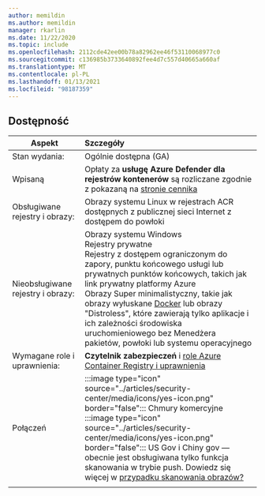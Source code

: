 ```yaml
---
author: memildin
ms.author: memildin
manager: rkarlin
ms.date: 11/22/2020
ms.topic: include
ms.openlocfilehash: 2112cde42ee00b78a82962ee46f53110068977c0
ms.sourcegitcommit: c136985b3733640892fee4d7c557d40665a660af
ms.translationtype: MT
ms.contentlocale: pl-PL
ms.lasthandoff: 01/13/2021
ms.locfileid: "98187359"
---
```

## <a name="availability"></a>Dostępność

|Aspekt|Szczegóły|
|----|:----|
|Stan wydania:|Ogólnie dostępna (GA)|
|Wpisaną|Opłaty za **usługę Azure Defender dla rejestrów kontenerów** są rozliczane zgodnie z pokazaną na [stronie cennika](../articles/security-center/security-center-pricing.md)|
|Obsługiwane rejestry i obrazy:|Obrazy systemu Linux w rejestrach ACR dostępnych z publicznej sieci Internet z dostępem do powłoki|
|Nieobsługiwane rejestry i obrazy:|Obrazy systemu Windows<br>Rejestry prywatne<br>Rejestry z dostępem ograniczonym do zapory, punktu końcowego usługi lub prywatnych punktów końcowych, takich jak link prywatny platformy Azure<br>Obrazy Super minimalistyczny, takie jak obrazy wyłuskane [Docker](https://hub.docker.com/_/scratch/) lub obrazy "Distroless", które zawierają tylko aplikacje i ich zależności środowiska uruchomieniowego bez Menedżera pakietów, powłoki lub systemu operacyjnego|
|Wymagane role i uprawnienia:|**Czytelnik zabezpieczeń** i [role Azure Container Registry i uprawnienia](../articles/container-registry/container-registry-roles.md)|
|Połączeń|:::image type="icon" source="../articles/security-center/media/icons/yes-icon.png" border="false"::: Chmury komercyjne<br>:::image type="icon" source="../articles/security-center/media/icons/yes-icon.png" border="false"::: US Gov i Chiny gov — obecnie jest obsługiwana tylko funkcja skanowania w trybie push. Dowiedz się więcej w [przypadku skanowania obrazów?](../articles/security-center/defender-for-container-registries-introduction.md#when-are-images-scanned)|
|||